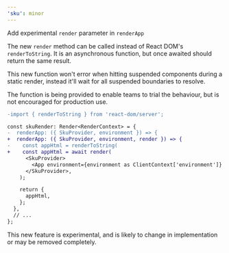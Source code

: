 ```yaml
---
'sku': minor
---
```


Add experimental `render` parameter in `renderApp`

The new `render` method can be called instead of React DOM's `renderToString`. It is an asynchronous function, but once awaited should return the same result.

This new function won't error when hitting suspended components during a static render, instead it'll wait for all suspended boundaries to resolve.

The function is being provided to enable teams to trial the behaviour, but is not encouraged for production use.

```diff
-import { renderToString } from 'react-dom/server';

const skuRender: Render<RenderContext> = {
-  renderApp: ({ SkuProvider, environment }) => {
+  renderApp: ({ SkuProvider, environment, render }) => {
-    const appHtml = renderToString(
+    const appHtml = await render(
      <SkuProvider>
        <App environment={environment as ClientContext['environment']} />
      </SkuProvider>,
    );

    return {
      appHtml,
    };
  },
  // ...
};
```

This new feature is experimental, and is likely to change in implementation or may be removed completely.